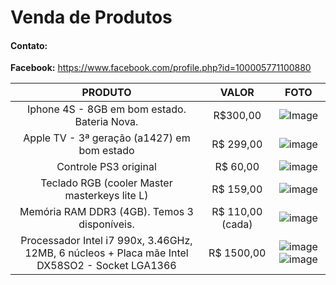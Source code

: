 # Venda de Produtos

#### Contato:

**Facebook:** https://www.facebook.com/profile.php?id=100005771100880

| PRODUTO  | VALOR  | FOTO |
|:-:|:-:|:-:|
| Iphone 4S - 8GB em bom estado. Bateria Nova. |  R$300,00 | ![Image](https://i.zst.com.br/images/smartphone-apple-iphone-4s-8-gb-camera-8-0-mp-desbloqueado-ios-7-wi-fi-3g-photo39077722-12-1b-30.jpg)  |
|  Apple TV - 3ª geração (a1427) em bom estado |  R$ 299,00 | ![image](https://images.lojaiplace.com.br/imagens/large/147209_z_large.jpg?ims=300x300)  |
| Controle PS3 original  |  R$ 60,00 |  ![image](https://images-americanas.b2w.io/produtos/01/00/oferta/40679/7/40679784_1GG.jpg) |
| Teclado RGB (cooler Master masterkeys lite L)  |  R$ 159,00 | ![image](https://http2.mlstatic.com/cooler-master-masterkeys-lite-l-rgb-br-sgk-3040-kkmf1-br-D_NQ_NP_610711-MLB26997159241_032018-F.jpg)  |
| Memória RAM DDR3 (4GB). Temos 3 disponíveis. | R$ 110,00 (cada) | ![image](https://images0.kabum.com.br/produtos/fotos/11980/11980_index_g.jpg) |
| Processador Intel i7 990x, 3.46GHz, 12MB, 6 núcleos + Placa mãe Intel DX58SO2 - Socket LGA1366 | R$ 1500,00 | ![image](https://netcomputadores.com.br/dbimg/produtos/boxdx58so2_9043_m.jpg) ![image](https://http2.mlstatic.com/processadores-D_NP_679461-MLB29038855775_122018-Q.jpg) |
